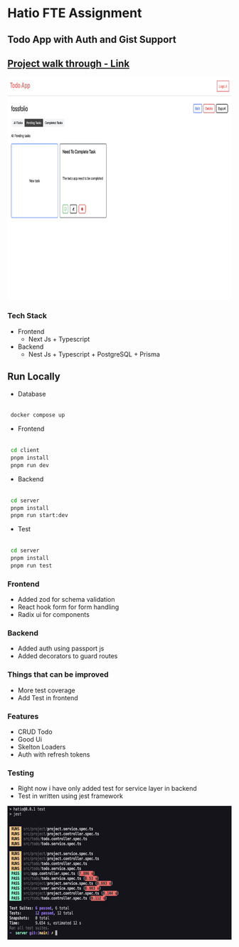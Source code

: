 # Hatio FTE Assignment

## Todo App with Auth and Gist Support


##  <a href="https://sreehari-jayaraj.neetorecord.com/watch/649738f7-6813-4096-b0b3-1d00fb7e7f2a">Project walk through - Link</a>

<img src="./client/public/home.png" width="800px" height="500px"/>

### Tech Stack

- Frontend
  - Next Js + Typescript
- Backend
  - Nest Js + Typescript + PostgreSQL + Prisma 


## Run Locally


- Database
```bash

 docker compose up

```


- Frontend
```bash

 cd client
 pnpm install
 pnpm run dev

```

- Backend
```bash

 cd server
 pnpm install
 pnpm run start:dev

```

- Test
```bash

 cd server
 pnpm install
 pnpm run test

```

### Frontend

- Added zod for schema validation
- React hook form for form handling
- Radix ui for components


### Backend

- Added auth using passport js
- Added decorators to guard routes


### Things that can be improved

- More test coverage
- Add Test in frontend



### Features

- CRUD Todo
- Good Ui
- Skelton Loaders
- Auth with refresh tokens 


### Testing

- Right now i have only added test for service layer in backend
- Test in written using jest framework


<img src="./client/public/test.png" width="600px" height="300px"/>